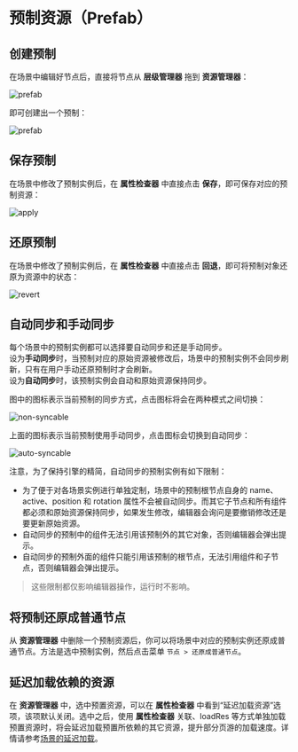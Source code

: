 # 预制资源（Prefab）

## 创建预制

在场景中编辑好节点后，直接将节点从 **层级管理器** 拖到 **资源管理器**：

![prefab](prefab/create.png)

即可创建出一个预制：

![prefab](prefab/created.png)

## 保存预制

在场景中修改了预制实例后，在 **属性检查器** 中直接点击 **保存**，即可保存对应的预制资源：

![apply](prefab/apply.png)

## 还原预制

在场景中修改了预制实例后，在 **属性检查器** 中直接点击 **回退**，即可将预制对象还原为资源中的状态：

![revert](prefab/revert.png)

## 自动同步和手动同步

每个场景中的预制实例都可以选择要自动同步和还是手动同步。<br>
设为**手动同步**时，当预制对应的原始资源被修改后，场景中的预制实例不会同步刷新，只有在用户手动还原预制时才会刷新。<br>
设为**自动同步**时，该预制实例会自动和原始资源保持同步。

图中的图标表示当前预制的同步方式，点击图标将会在两种模式之间切换：

![non-syncable](prefab/non-syncable.png)

上面的图标表示当前预制使用手动同步，点击图标会切换到自动同步：

![auto-syncable](prefab/auto-syncable.png)

注意，为了保持引擎的精简，自动同步的预制实例有如下限制：
 - 为了便于对各场景实例进行单独定制，场景中的预制根节点自身的 name、active、position 和 rotation 属性不会被自动同步。而其它子节点和所有组件都必须和原始资源保持同步，如果发生修改，编辑器会询问是要撤销修改还是要更新原始资源。
 - 自动同步的预制中的组件无法引用该预制外的其它对象，否则编辑器会弹出提示。
 - 自动同步的预制外面的组件只能引用该预制的根节点，无法引用组件和子节点，否则编辑器会弹出提示。

> 这些限制都仅影响编辑器操作，运行时不影响。

## 将预制还原成普通节点

从 **资源管理器** 中删除一个预制资源后，你可以将场景中对应的预制实例还原成普通节点。方法是选中预制实例，然后点击菜单 `节点 > 还原成普通节点`。

## 延迟加载依赖的资源

在 **资源管理器** 中，选中预置资源，可以在 **属性检查器** 中看到“延迟加载资源”选项，该项默认关闭。选中之后，使用 **属性检查器** 关联、loadRes 等方式单独加载预置资源时，将会延迟加载预置所依赖的其它资源，提升部分页游的加载速度。详情请参考[场景的延迟加载](scene-managing.md#async-load-assets)。

